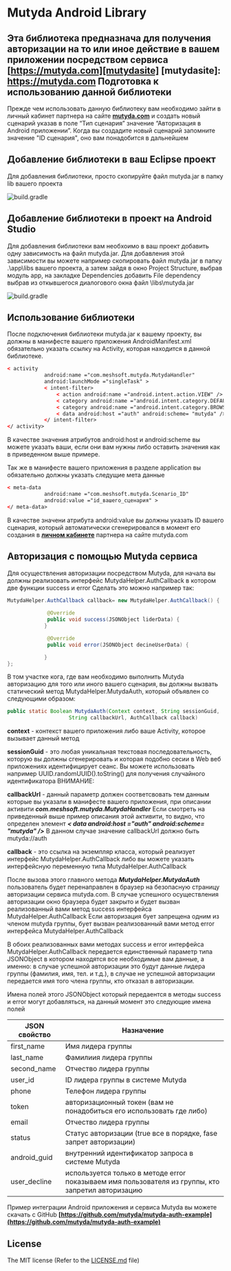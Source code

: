 # Mutyda Android Library
**Эта библиотека предназнача для получения авторизации на то или иное действие в вашем приложении посредством сервиса [https://mutyda.com][mutydasite]**
[mutydasite]: https://mutyda.com
Подготовка к использованию данной библиотеки
----------
Прежде чем использовать данную библиотеку вам необходимо зайти в личный кабинет партнера на сайте  **[mutyda.com](https://mutyda.com/pcabinet.aspx)** и создать новый сценарий указав в поле “Тип сценария” значение “Авторизация в Android приложении”. Когда вы создадите новый сценарий запомните значение "ID сценария", оно вам понадобится в дальнейшем

Добавление библиотеки в ваш Eclipse проект
-----------
Для добавления библиотеки, просто скопируйте файл  mutyda.jar в папку lib  вашего проекта

![build.gradle](https://mutyda.com/images/for-git/a1.png "build.gradle")

Добавление библиотеки в проект на Android Studio
-----------
Для добавления библиотеки вам необхоимо в ваш проект добавить одну зависимость на файл mutyda.jar. Для добавления этой зависимости вы можете например скопировать файл mutyda.jar в папку .\app\libs вашего проекта, а затем зайдя в окно Project Structure, выбрав модуль app, на закладке Dependencies добавить File dependency выбрав из откывшегося диалогового окна файл \libs\mutyda.jar

![build.gradle](https://mutyda.com/images/for-git/a2.png "build.gradle")

Использование библиотеки
-----------
После подключения библиотеки mutyda.jar к вашему проекту, вы должны в манифесте вашего приложения AndroidManifest.xml обязательно указать ссылку на Activity, которая находится в данной библиотеке.

```xml
< activity
            android:name ="com.meshsoft.mutyda.MutydaHandler"
            android:launchMode ="singleTask" >
            < intent-filter>
                < action android:name ="android.intent.action.VIEW" />
                < category android:name ="android.intent.category.DEFAULT" />
                < category android:name ="android.intent.category.BROWSABLE" />
                < data android:host ="auth" android:scheme= "mutyda" />
            </ intent-filter>
</ activity>
```

В качестве значения атрибутов android:host и android:scheme вы можете указать ваши, если они вам нужны либо оставить значения как в приведенном выше примере.

Так же в манифесте вашего приложения в разделе application вы обязательно должны указать следущие мета данные

```xml
< meta-data
            android:name ="com.meshsoft.mutyda.Scenario_ID"
            android:value ="id_вашего_сценария" >
</ meta-data>
```

В качестве значени атрибута android:value  вы должны указать ID вашего сценария, который автоматически сгенерировался в момент его создания в **[личном кабинете](https://mutyda.com/pcabinet.aspx)** партнера на сайте mutyda.com

Авторизация с помощью Mutyda сервиса
-----------

Для осуществления авторизации посредством Mutyda,  для начала вы должны реализовать интерфейс MutydaHelper.AuthCallback в котором две функции success и error Сделать это можно например так:

```java
MutydaHelper.AuthCallback callback= new MutydaHelper.AuthCallback() {
            
             @Override
             public void success(JSONObject liderData) {
            }

             @Override
             public void error(JSONObject decineUserData) {

            }
};
```

В том участке кога, где вам необходимо выполнить Mutyda авторизацию для того или иного вашего сценария, вы должны вызвать статический метод MutydaHelper.MutydaAuth, который объявлен со следующими образом:

```java
public static Boolean MutydaAuth(Context context, String sessionGuid,
					String callbackUrl, AuthCallback callback)
```

**context** -  контекст вашего приложения либо ваше Activity, которое вызывает данный метод

**sessionGuid** - это любая уникальная текстовая последовательность, которую вы должны сгенерировать и которая подобно сесии в Web веб приложениях идентифицирует сеанс. Вы можете использовать например UUID.randomUUID().toString() для получения случайного идентификатора
ВНИМАНИЕ:

**callbackUrl** - данный параметр должен соответсвовать тем данным которые вы указали в манифесте вашего приложения, при описании активити ***com.meshsoft.mutyda.MutydaHandler***
Если смотреть на приведенный выше пример описания этой активити, то видно, что определен элемент ***< data android:host ="auth" android:scheme= "mutyda" />***
В данном случае значение callbackUrl должно быть mutyda://auth

**callback** - это ссылка на экземпляр класса, который реализует интерфейс MutydaHelper.AuthCallback либо вы можете указать интерфейсную переменную типа MutydaHelper.AuthCallback

После вызова этого главного метода ***MutydaHelper.MutydaAuth*** пользователь будет перенаправлен в браузер на безопасную страницу авторизации сервиса mutyda.com. В случае успешного осуществления авторизации окно браузера будет закрыто и будет вызван реализованный вами метод success интерфейса MutydaHelper.AuthCallback Если авторизация бует запрещена одним из членом mutyda группы, бует вызван  реализованный вами метод error интерфейса MutydaHelper.AuthCallback 

В обоих реализованных вами методах success и error интерфейса MutydaHelper.AuthCallback передается единственный параметр типа JSONObject в котором находятся все необходимые вам данные, а именно: в случае успешной авторизации это будут данные лидера группы (фамилия, имя, тел. и т.д.), в случае не успешной авторизации передается имя того члена группы, кто отказал в авторизации. 

Имена полей этого JSONObject который передаентся в методы success и error могут добавляться, на данный момент это следующие имена полей

JSON свойство | Назначение |
--- | --- |
first_name | Имя лидера группы |
last_name | Фамилиия лидера группы |
second_name | Отчество лидера группы |
user_id|ID лидера группы в системе Mutyda  |
phone|Телефон лидера группы  |
token|авторизационный токен (вам не понадобиться его использовать где либо)  |
email|Отчество лидера группы  |
status|Статус авторизации (true все в порядке, fase запрет авторизации)  |
android_guid|внутренний идентификатор запросa в системе Mutyda|
user_decline|используется только в методе error показываем имя пользователя из группы, кто запретил авторизацию  |

Пример интеграции Android приложения и сервиса Mutyda вы можете скачать с GitHub **[https://github.com/mutyda/mutyda-auth-example](https://github.com/mutyda/mutyda-auth-example)** 


## License

The MIT license (Refer to the [LICENSE.md][license] file)

 [license]: https://github.com/mutyda/android-library/blob/master/LICENSE.md
